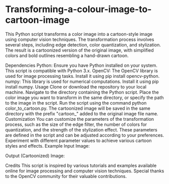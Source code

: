 # Transforming-a-colour-image-to-cartoon-image
This Python script transforms a color image into a cartoon-style image using computer vision techniques. The transformation process involves several steps, including edge detection, color quantization, and stylization. The result is a cartoonized version of the original image, with simplified colors and bold outlines resembling a hand-drawn cartoon.

Dependencies
Python: Ensure you have Python installed on your system. This script is compatible with Python 3.x.
OpenCV: The OpenCV library is used for image processing tasks. Install it using pip install opencv-python.
numpy: This library is used for numerical computations. Install it using pip install numpy.
Usage
Clone or download the repository to your local machine.
Navigate to the directory containing the Python script.
Place the color image you want to transform in the same directory, or specify the path to the image in the script.
Run the script using the command python color_to_cartoon.py.
The cartoonized image will be saved in the same directory with the prefix "cartoon_" added to the original image file name.
Customization
You can customize the parameters of the transformation process, such as the size of the edge filter, the number of colors for quantization, and the strength of the stylization effect. These parameters are defined in the script and can be adjusted according to your preferences.
Experiment with different parameter values to achieve various cartoon styles and effects.
Example
Input Image: 

Output (Cartoonized) Image: 

Credits
This script is inspired by various tutorials and examples available online for image processing and computer vision techniques. Special thanks to the OpenCV community for their valuable contributions.
